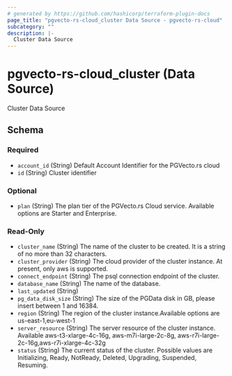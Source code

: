 ```yaml
---
# generated by https://github.com/hashicorp/terraform-plugin-docs
page_title: "pgvecto-rs-cloud_cluster Data Source - pgvecto-rs-cloud"
subcategory: ""
description: |-
  Cluster Data Source
---
```


# pgvecto-rs-cloud_cluster (Data Source)

Cluster Data Source



<!-- schema generated by tfplugindocs -->
## Schema

### Required

- `account_id` (String) Default Account Identifier for the PGVecto.rs cloud
- `id` (String) Cluster identifier

### Optional

- `plan` (String) The plan tier of the PGVecto.rs Cloud service. Available options are Starter and Enterprise.

### Read-Only

- `cluster_name` (String) The name of the cluster to be created. It is a string of no more than 32 characters.
- `cluster_provider` (String) The cloud provider of the cluster instance. At present, only aws is supported.
- `connect_endpoint` (String) The psql connection endpoint of the cluster.
- `database_name` (String) The name of the database.
- `last_updated` (String)
- `pg_data_disk_size` (String) The size of the PGData disk in GB, please insert between 1 and 16384.
- `region` (String) The region of the cluster instance.Available options are us-east-1,eu-west-1
- `server_resource` (String) The server resource of the cluster instance. Available aws-t3-xlarge-4c-16g, aws-m7i-large-2c-8g, aws-r7i-large-2c-16g,aws-r7i-xlarge-4c-32g
- `status` (String) The current status of the cluster. Possible values are Initializing, Ready, NotReady, Deleted, Upgrading, Suspended, Resuming.
